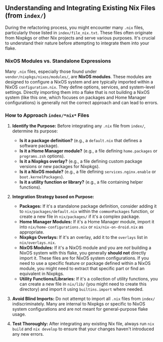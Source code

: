 ## Understanding and Integrating Existing Nix Files (from `index/`)

During the refactoring process, you might encounter many `.nix` files, particularly those listed in `index/file_nix.txt`. These files often originate from Nixpkgs or other Nix projects and serve various purposes. It's crucial to understand their nature before attempting to integrate them into your flake.

### NixOS Modules vs. Standalone Expressions

Many `.nix` files, especially those found under `vendor/nixpkgs/nixos/modules/`, are **NixOS modules**. These modules are designed to configure a NixOS system and are typically imported within a NixOS `configuration.nix`. They define options, services, and system-level settings. Directly importing them into a flake that is not building a NixOS system (like this one, which focuses on packages and Home Manager configurations) is generally not the correct approach and can lead to errors.

### How to Approach `index/*nix*` Files

1.  **Identify the Purpose:** Before integrating any `.nix` file from `index/`, determine its purpose:
    *   **Is it a package definition?** (e.g., a `default.nix` that defines a software package).
    *   **Is it a Home Manager module?** (e.g., a file defining `home.packages` or `programs.zsh` options).
    *   **Is it a Nixpkgs overlay?** (e.g., a file defining custom package versions or new packages for Nixpkgs).
    *   **Is it a NixOS module?** (e.g., a file defining `services.nginx.enable` or `boot.kernelPackages`).
    *   **Is it a utility function or library?** (e.g., a file containing helper functions).

2.  **Integration Strategy based on Purpose:**

    *   **Packages:** If it's a standalone package definition, consider adding it to `nix/packages/default.nix` within the `commonPackages` function, or create a new file in `nix/packages/` if it's a complex package.
    *   **Home Manager Modules:** If it's a Home Manager module, import it into `nix/home-configurations.nix` or `nix/nix-on-droid.nix` as appropriate.
    *   **Nixpkgs Overlays:** If it's an overlay, add it to the `overlays` list in `nix/overlays.nix`.
    *   **NixOS Modules:** If it's a NixOS module and you are *not* building a NixOS system with this flake, you generally **should not** directly import it. These files are for NixOS system configurations. If you need to use a specific feature or package defined within a NixOS module, you might need to extract that specific part or find an equivalent in Nixpkgs.
    *   **Utility Functions/Libraries:** If it's a collection of utility functions, you can create a new file in `nix/lib/` (you might need to create this directory) and import it using `builtins.import` where needed.

3.  **Avoid Blind Imports:** Do not attempt to import all `.nix` files from `index/` indiscriminately. Many are internal to Nixpkgs or specific to NixOS system configurations and are not meant for general-purpose flake usage.

4.  **Test Thoroughly:** After integrating any existing Nix file, always run `nix build` and `nix develop` to ensure that your changes haven't introduced any new errors.